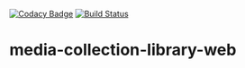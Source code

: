 [![Codacy Badge](https://api.codacy.com/project/badge/Grade/3b51cdb6bd15426cbe33f2494e148095)](https://app.codacy.com/app/hicks.ronnie/media-collection-library-web?utm_source=github.com&utm_medium=referral&utm_content=ronniehicks/media-collection-library-web&utm_campaign=badger)
[![Build Status](https://travis-ci.org/ronniehicks/media-collection-library-web.svg?branch=master)](https://travis-ci.org/ronniehicks/media-collection-library-web)

# media-collection-library-web
